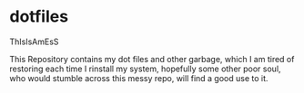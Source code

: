 # dotfiles
ThIsIsAmEsS

This Repository contains my dot files and other garbage, which I am tired of restoring each time I rinstall my system,
hopefully some other poor soul, who would stumble across this messy repo, will find a good use to it.
